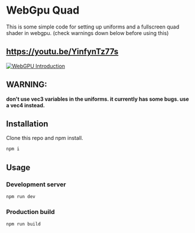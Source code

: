 # WebGpu Quad 

This is some simple code for setting up uniforms and a fullscreen quad shader in webgpu. (check warnings down below before using this)

## https://youtu.be/YinfynTz77s
[![WebGPU Introduction](https://user-images.githubusercontent.com/64514807/235347853-9411d7d7-1508-42a7-82aa-232650b13ee7.png)](https://youtu.be/YinfynTz77s)


## WARNING:
**don't use vec3 variables in the uniforms. it currently has some bugs. use a vec4 instead.**

## Installation

Clone this repo and npm install.

```bash
npm i
```

## Usage

### Development server

```bash
npm run dev
```

### Production build

```bash
npm run build
```